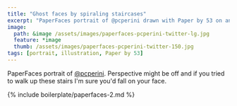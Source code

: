 ```yaml
---
title: "Ghost faces by spiraling staircases"
excerpt: "PaperFaces portrait of @pcperini drawn with Paper by 53 on an iPad."
image: 
  path: &image /assets/images/paperfaces-pcperini-twitter-lg.jpg 
  feature: *image
  thumb: /assets/images/paperfaces-pcperini-twitter-150.jpg
tags: [portrait, illustration, Paper by 53]
---
```


PaperFaces portrait of [@pcperini](http://twitter.com/pcperini). Perspective might be off and if you tried to walk up these stairs I'm sure you'd fall on your face.

{% include boilerplate/paperfaces-2.md %}